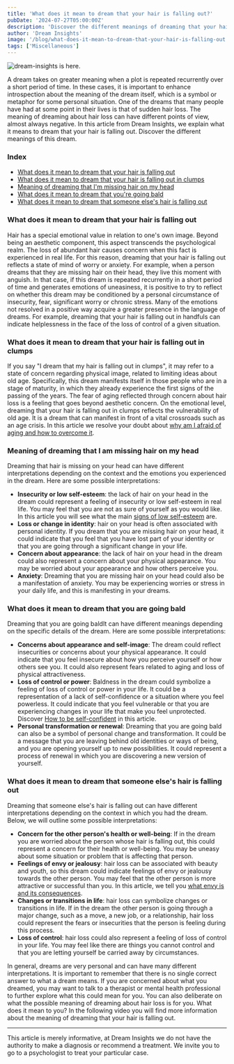 ```yaml
---
title: 'What does it mean to dream that your hair is falling out?'
pubDate: '2024-07-27T05:00:00Z'
description: 'Discover the different meanings of dreaming that your hair is falling out, from concern for personal image to fear of aging.'
author: 'Dream Insights'
image: '/blog/what-does-it-mean-to-dream-that-your-hair-is-falling-out.jpeg'
tags: ['Miscellaneous']
---
```


![dream-insights is here.](/blog/what-does-it-mean-to-dream-that-your-hair-is-falling-out.jpeg)

A dream takes on greater meaning when a plot is repeated recurrently over a short period of time. In these cases, it is important to enhance introspection about the meaning of the dream itself, which is a symbol or metaphor for some personal situation. One of the dreams that many people have had at some point in their lives is that of sudden hair loss. The meaning of dreaming about hair loss can have different points of view, almost always negative. In this article from Dream Insights, we explain what it means to dream that your hair is falling out. Discover the different meanings of this dream.

### Index

- [What does it mean to dream that your hair is falling out](#what-does-it-mean-to-dream-that-your-hair-is-falling-out)
- [What does it mean to dream that your hair is falling out in clumps](#what-does-it-mean-to-dream-that-your-hair-is-falling-out-in-clumps)
- [Meaning of dreaming that I'm missing hair on my head](#meaning-of-dreaming-that-I-am-missing-hair-on-my-head)
- [What does it mean to dream that you're going bald](#what-does-it-mean-to-dream-that-you-are-going-bald)
- [What does it mean to dream that someone else's hair is falling out](#what-does-it-mean-to-dream-that-another-person's-hair-is-falling-out)

### What does it mean to dream that your hair is falling out

Hair has a special emotional value in relation to one's own image. Beyond being an aesthetic component, this aspect transcends the psychological realm. The loss of abundant hair causes concern when this fact is experienced in real life. For this reason, dreaming that your hair is falling out reflects a state of mind of worry or anxiety. For example, when a person dreams that they are missing hair on their head, they live this moment with anguish. In that case, if this dream is repeated recurrently in a short period of time and generates emotions of uneasiness, it is positive to try to reflect on whether this dream may be conditioned by a personal circumstance of insecurity, fear, significant worry or chronic stress. Many of the emotions not resolved in a positive way acquire a greater presence in the language of dreams. For example, dreaming that your hair is falling out in handfuls can indicate helplessness in the face of the loss of control of a given situation.

### What does it mean to dream that your hair is falling out in clumps

If you say "I dream that my hair is falling out in clumps", it may refer to a state of concern regarding physical image, related to limiting ideas about old age. Specifically, this dream manifests itself in those people who are in a stage of maturity, in which they already experience the first signs of the passing of the years. The fear of aging reflected through concern about hair loss is a feeling that goes beyond aesthetic concern. On the emotional level, dreaming that your hair is falling out in clumps reflects the vulnerability of old age. It is a dream that can manifest in front of a vital crossroads such as an age crisis. In this article we resolve your doubt about [why am I afraid of aging and how to overcome it](#).

### Meaning of dreaming that I am missing hair on my head

Dreaming that hair is missing on your head can have different interpretations depending on the context and the emotions you experienced in the dream. Here are some possible interpretations:

- **Insecurity or low self-esteem**: the lack of hair on your head in the dream could represent a feeling of insecurity or low self-esteem in real life. You may feel that you are not as sure of yourself as you would like. In this article you will see what the main [signs of low self-esteem](#) are.
- **Loss or change in identity**: hair on your head is often associated with personal identity. If you dream that you are missing hair on your head, it could indicate that you feel that you have lost part of your identity or that you are going through a significant change in your life.
- **Concern about appearance**: the lack of hair on your head in the dream could also represent a concern about your physical appearance. You may be worried about your appearance and how others perceive you.
- **Anxiety**: Dreaming that you are missing hair on your head could also be a manifestation of anxiety. You may be experiencing worries or stress in your daily life, and this is manifesting in your dreams.

### What does it mean to dream that you are going bald

Dreaming that you are going baldIt can have different meanings depending on the specific details of the dream. Here are some possible interpretations:

- **Concerns about appearance and self-image**: The dream could reflect insecurities or concerns about your physical appearance. It could indicate that you feel insecure about how you perceive yourself or how others see you. It could also represent fears related to aging and loss of physical attractiveness.
- **Loss of control or power**: Baldness in the dream could symbolize a feeling of loss of control or power in your life. It could be a representation of a lack of self-confidence or a situation where you feel powerless. It could indicate that you feel vulnerable or that you are experiencing changes in your life that make you feel unprotected. Discover [How to be self-confident](#) in this article.
- **Personal transformation or renewal**: Dreaming that you are going bald can also be a symbol of personal change and transformation. It could be a message that you are leaving behind old identities or ways of being, and you are opening yourself up to new possibilities. It could represent a process of renewal in which you are discovering a new version of yourself.

### What does it mean to dream that someone else's hair is falling out

Dreaming that someone else's hair is falling out can have different interpretations depending on the context in which you had the dream. Below, we will outline some possible interpretations:

- **Concern for the other person's health or well-being**: If in the dream you are worried about the person whose hair is falling out, this could represent a concern for their health or well-being. You may be uneasy about some situation or problem that is affecting that person.
- **Feelings of envy or jealousy**: hair loss can be associated with beauty and youth, so this dream could indicate feelings of envy or jealousy towards the other person. You may feel that the other person is more attractive or successful than you. In this article, we tell you [what envy is and its consequences](#).
- **Changes or transitions in life**: hair loss can symbolize changes or transitions in life. If in the dream the other person is going through a major change, such as a move, a new job, or a relationship, hair loss could represent the fears or insecurities that the person is feeling during this process.
- **Loss of control**: hair loss could also represent a feeling of loss of control in your life. You may feel like there are things you cannot control and that you are letting yourself be carried away by circumstances.

In general, dreams are very personal and can have many different interpretations. It is important to remember that there is no single correct answer to what a dream means. If you are concerned about what you dreamed, you may want to talk to a therapist or mental health professional to further explore what this could mean for you. You can also deliberate on what the possible meaning of dreaming about hair loss is for you. What does it mean to you? In the following video you will find more information about the meaning of dreaming that your hair is falling out.

---

This article is merely informative, at Dream Insights we do not have the authority to make a diagnosis or recommend a treatment. We invite you to go to a psychologist to treat your particular case.